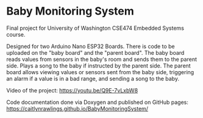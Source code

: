 # Baby Monitoring System
Final project for University of Washington CSE474 Embedded Systems course.  
  
Designed for two Arduino Nano ESP32 Boards. There is code to be uploaded on the "baby board" and the "parent board". The baby board reads values from sensors in the baby's room and sends them to the parent side. Plays a song to the baby if instructed by the parent side. The parent board allows viewing values or sensors sent from the baby side, triggering an alarm if a value is in a bad range, and sending a song to the baby.  

Video of the project: https://youtu.be/Q9E-7vLxbW8  

Code documentation done via Doxygen and published on GitHub pages: https://caitlynrawlings.github.io/BabyMonitoringSystem/  
